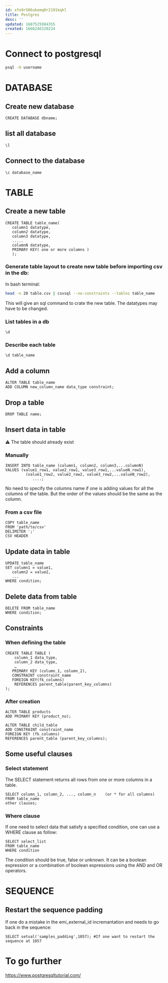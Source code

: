 ```yaml
---
id: xfo9r506ukemq0r2191kqkl
title: Postgres
desc: ''
updated: 1687525984355
created: 1666246320224
---
```


# Connect to postgresql
```bash
psql -U username
```

# DATABASE

## Create new database
```psql
CREATE DATABASE dbname;
```

## list all database
```psql
\l
```

## Connect to the database
```psql
\c database_name
```

# TABLE

## Create a new table
```psql
CREATE TABLE table_name(             
   column1 datatype,             
   column2 datatype,        
   column3 datatype,         
   .....            
   columnN datatype,         
   PRIMARY KEY( one or more columns )          
   );
```

### Generate table layout to create new table before importing csv in the db:
In bash terminal:
```bash
head -n 20 table.csv | csvsql --no-constraints --tables table_name
```          

This will give an sql command to crate the new table. The datatypes may have to be changed.

### List tables in a db
```psql
\d
```

### Describe each table
```psql
\d table_name
```

## Add a column
```psql
ALTER TABLE table_name
ADD COLUMN new_column_name data_type constraint;
```

## Drop a table
```psql
DROP TABLE name;
```

## Insert data in table
⚠️ The table should already exist

### Manually
```psql
INSERT INTO table_name (column1, column2, column3,...columnN)              
VALUES (value1_row1, value2_row1, value3_row1,...valueN_row1),        
         (value1_row2, value2_row2, value3_row2,...valueN_row2),          
            ....;         
```

No need to specify the columns name if one is adding values for all the columns of the table. But the order of the values should be the same as the column.

### From a csv file
```psql
COPY table_name     
FROM 'path/to/csv'       
DELIMITER ';'       
CSV HEADER
```

## Update data in table
```psql
UPDATE table_name      
SET column1 = value1,       
   column2 = value2,       
   ...        
WHERE condition;
```

## Delete data from table
```psql
DELETE FROM table_name        
WHERE condition;
```

## Constraints

### When defining the table

```psql
CREATE TABLE TABLE (
	column_1 data_type,
	column_2 data_type,
	… 
   PRIMARY KEY (column_1, column_2),
   CONSTRAINT constraint_name
   FOREIGN KEY(fk_columns) 
	REFERENCES parent_table(parent_key_columns)
);
```

### After creation

```psql
ALTER TABLE products 
ADD PRIMARY KEY (product_no);

ALTER TABLE child_table 
ADD CONSTRAINT constraint_name 
FOREIGN KEY (fk_columns) 
REFERENCES parent_table (parent_key_columns);
```


## Some useful clauses
### Select statement
The SELECT statement returns all rows from one or more columns in a table.

```psql
SELECT column_1, column_2, ..., column_n    (or * for all columns)     
FROM table_name       
other clauses;
```

### Where clause
If one need to select data that satisfy a specified condition, one can use a WHERE clause as follow:       

```psql
SELECT select_list     
FROM table_name       
WHERE condition        
```

The condition should be true, false or unknown. It can be a boolean expression or a combination of boolean expressions using the AND and OR operators.

# SEQUENCE
## Restart the sequence padding
If one do a mistake in the emi_external_id incremantation and needs to go back in the sequence:
```psql
SELECT setval('samples_padding',1057); #If one want to restart the sequence at 1057
```

# To go further

https://www.postgresqltutorial.com/

